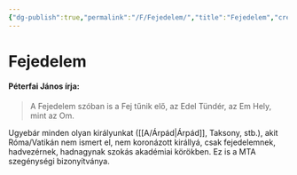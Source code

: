 ```yaml
---
{"dg-publish":true,"permalink":"/F/Fejedelem/","title":"Fejedelem","created":"2024-02-14T23:34","updated":"2024-10-25T18:42"}
---
```



# Fejedelem

#### Péterfai János írja:

> A Fejedelem szóban is a Fej tűnik elő, az Edel Tündér, az Em Hely, mint az Om.  

Ugyebár minden olyan királyunkat ([[A/Árpád\|Árpád]], Taksony, stb.), akit Róma/Vatikán nem ismert el, nem koronázott királlyá, csak fejedelemnek, hadvezérnek, hadnagynak szokás akadémiai körökben. Ez is a MTA szegénységi bizonyítványa.  